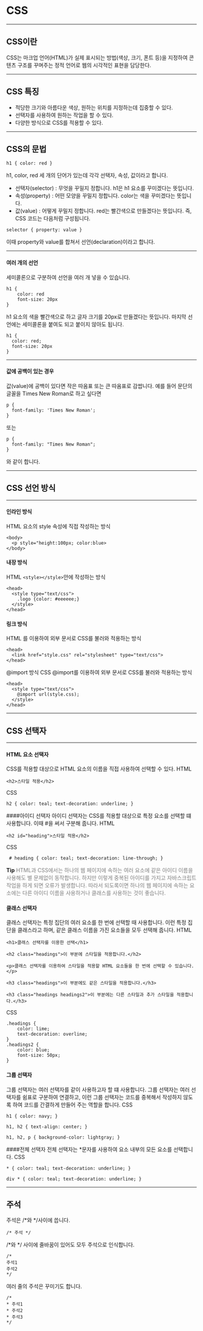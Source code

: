 # CSS
---
## CSS이란
CSS는 마크업 언어(HTML)가 실제 표시되는 방법(색상, 크기, 폰트 등)을 지정하여
콘텐츠 구조를 꾸며주는 정적 언어로 웹의 시각적인 표현을 담당한다.

---
## CSS 특징
- 적당한 크기와 아름다운 색상, 원하는 위치를 지정하는데 집중할 수 있다.
- 선택자를 사용하여 원하는 작업을 할 수 있다.
- 다양한 방식으로 CSS를 적용할 수 있다.

---
## CSS의 문법
~~~
h1 { color: red }
~~~
h1, color, red 세 개의 단어가 있는데 각각 선택자, 속성, 값이라고 합니다.
- 선택자(selector) : 무엇을 꾸밀지 정합니다. h1은 h1 요소를 꾸미겠다는 뜻입니다.
- 속성(property) : 어떤 모양을 꾸밀지 정합니다. color는 색을 꾸미겠다는 뜻입니다.
- 값(value) : 어떻게 꾸밀지 정합니다. red는 빨간색으로 만들겠다는 뜻입니다.
즉, CSS 코드는 다음처럼 구성됩니다.
~~~
selector { property: value }
~~~
이때 property와 value를 합쳐서 선언(declaration)이라고 합니다.

---
#### 여러 개의 선언
세미콜론으로 구분하여 선언을 여러 개 넣을 수 있습니다.
~~~
h1 {
    color: red 
    font-size: 20px
}
~~~
h1 요소의 색을 빨간색으로 하고 글자 크기를 20px로 만들겠다는 뜻입니다. 마지막 선언에는 세미콜론을 붙여도 되고 붙이지 않아도 됩니다.
~~~
h1 {
  color: red;
  font-size: 20px
}
~~~

---
#### 값에 공백이 있는 경우
값(value)에 공백이 있다면 작은 따옴표 또는 큰 따옴표로 감쌉니다. 예를 들어 문단의 글꼴을 Times New Roman로 하고 싶다면
~~~
p {
  font-family: 'Times New Roman';
}
~~~
또는
~~~
p {
  font-family: "Times New Roman";
}
~~~
와 같이 합니다.

---
## CSS 선언 방식
---
#### 인라인 방식
HTML 요소의 style 속성에 직접 작성하는 방식
~~~
<body>
  <p style="height:100px; color:blue>
</body>
~~~
#### 내장 방식
HTML `<style></style>`안에 작성하는 방식
~~~
<head> 
  <style type="text/css"> 
    .logo {color: #eeeeee;} 
  </style> 
</head>
~~~
#### 링크 방식
HTML <link>를 이용하여 외부 문서로 CSS를 불러와 적용하는 방식
~~~
<head> 
  <link href="style.css" rel="stylesheet" type="text/css"> 
</head>
~~~
@import 방식
CSS @import를 이용하여 외부 문서로 CSS를 불러와 적용하는 방식
~~~
<head> 
  <style type="text/css"> 
    @import url(style.css); 
  </style> 
</head>
~~~

---
## CSS 선택자
---
#### HTML 요소 선택자
CSS를 적용할 대상으로 HTML 요소의 이름을 직접 사용하여 선택할 수 있다.
HTML
~~~ 
<h2>스타일 적용</h2>
~~~
CSS
~~~
h2 { color: teal; text-decoration: underline; }
~~~
####아이디 선택자
아이디 선택자는 CSS를 적용할 대상으로 특정 요소를 선택할 떄 사용합니다.
이때 #을 써서 구분해 줍니다.
HTML
~~~
<h2 id="heading">스타일 적용</h2>
~~~
CSS
~~~
 # heading { color: teal; text-decoration: line-through; }
~~~
**Tip**
<span style="color:#808080">
HTML과 CSS에서는 하나의 웹 페이지에 속하는 여러 요소에 같은 아이디 이름을 사용해도 별 문제없이 동작합니다. 하지만 이렇게 중복된 아이디를 가지고 자바스크립트 작업을 하게 되면 오류가 발생합니다. 따라서 되도록이면 하나의 웹 페이지에 속하는 요소에는 다른 아이디 이름을 사용하거나 클래스를 사용하는 것이 좋습니다.</span>
#### 클래스 선택자
클래스 선택자는 특정 집단의 여러 요소를 한 번에 선택할 때 사용합니다. 이런 특정 집단을 클래스라고 하며, 같은 클래스 이름을 가진 요소들을 모두 선택해 줍니다.
HTML
~~~
<h1>클래스 선택자를 이용한 선택</h1>

<h2 class="headings">이 부분에 스타일을 적용합니다.</h2>

<p>클래스 선택자를 이용하여 스타일을 적용할 HTML 요소들을 한 번에 선택할 수 있습니다.</p>

<h3 class="headings">이 부분에도 같은 스타일을 적용합니다.</h3>

<h3 class="headings headings2">이 부분에는 다른 스타일과 추가 스타일을 적용합니다.</h3>
~~~
CSS
~~~
.headings {
    color: lime;
    text-decoration: overline;
}
.headings2 { 
    color: blue; 
    font-size: 50px; 
}
~~~
#### 그룹 선택자
그룹 선택자는 여러 선택자를 같이 사용하고자 할 떄 사용합니다. 그룹 선택자는 여러 선택자를 쉼표로 구분하여 연결하고, 이런 그룹 선택자는 코드를 중복해서 작성하지 않도록 하여 코드를 간결하게 만들어 주는 역할을 합니다.
CSS
~~~
h1 { color: navy; }

h1, h2 { text-align: center; }

h1, h2, p { background-color: lightgray; }
~~~
####전체 선택자
전체 선택자는 *문자를 사용하여 요소 내부의 모든 요소를 선택합니다.
CSS
~~~
* { color: teal; text-decoration: underline; }

div * { color: teal; text-decoration: underline; }
~~~
---
## 주석
주석은 /*와 */사이에 씁니다.
~~~
/* 주석 */
~~~
/*와 */ 사이에 줄바꿈이 있어도 모두 주석으로 인식합니다.
~~~
/*
주석1
주석2
*/
~~~
여러 줄의 주석은 꾸미기도 합니다.
~~~
/*
* 주석1
* 주석2
* 주석3
*/
~~~
